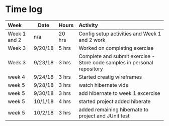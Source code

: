 # Time log 



| Week | Date | Hours | Activity |
| :------------| ------------| -------- | :-----------------------------------------------|                    
| Week 1 and 2 | n/a | 20 hrs | Config setup activities and Week 1 and 2 work |
| Week 3       | 9/20/18 | 5 hrs | Worked on completing exercise |
| Week 3       | 9/23/18 | 3 hrs | Complete and submit exercise - Store code samples in personal repository |
| week 4 | 9/24/18 | 3 hrs | Started creatig wireframes |
|week 5 | 9/28/18 | 3 hrs | watch hibernate vids|
|week 5 | 9/30/18|3 hrs | add hibernate to week 1 excercise |
|week 5 | 10/1/18| 4 hrs | started project added hiberate|
|week 5 | 10/2/18 | 3 hrs |added remaining hibernate to project and JUnit test|





